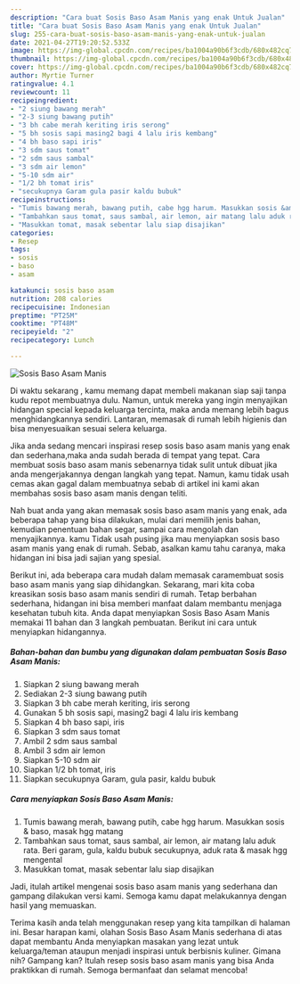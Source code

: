 ```yaml
---
description: "Cara buat Sosis Baso Asam Manis yang enak Untuk Jualan"
title: "Cara buat Sosis Baso Asam Manis yang enak Untuk Jualan"
slug: 255-cara-buat-sosis-baso-asam-manis-yang-enak-untuk-jualan
date: 2021-04-27T19:20:52.533Z
image: https://img-global.cpcdn.com/recipes/ba1004a90b6f3cdb/680x482cq70/sosis-baso-asam-manis-foto-resep-utama.jpg
thumbnail: https://img-global.cpcdn.com/recipes/ba1004a90b6f3cdb/680x482cq70/sosis-baso-asam-manis-foto-resep-utama.jpg
cover: https://img-global.cpcdn.com/recipes/ba1004a90b6f3cdb/680x482cq70/sosis-baso-asam-manis-foto-resep-utama.jpg
author: Myrtie Turner
ratingvalue: 4.1
reviewcount: 11
recipeingredient:
- "2 siung bawang merah"
- "2-3 siung bawang putih"
- "3 bh cabe merah keriting iris serong"
- "5 bh sosis sapi masing2 bagi 4 lalu iris kembang"
- "4 bh baso sapi iris"
- "3 sdm saus tomat"
- "2 sdm saus sambal"
- "3 sdm air lemon"
- "5-10 sdm air"
- "1/2 bh tomat iris"
- "secukupnya Garam gula pasir kaldu bubuk"
recipeinstructions:
- "Tumis bawang merah, bawang putih, cabe hgg harum. Masukkan sosis &amp; baso, masak hgg matang"
- "Tambahkan saus tomat, saus sambal, air lemon, air matang lalu aduk rata. Beri garam, gula, kaldu bubuk secukupnya, aduk rata &amp; masak hgg mengental"
- "Masukkan tomat, masak sebentar lalu siap disajikan"
categories:
- Resep
tags:
- sosis
- baso
- asam

katakunci: sosis baso asam 
nutrition: 208 calories
recipecuisine: Indonesian
preptime: "PT25M"
cooktime: "PT48M"
recipeyield: "2"
recipecategory: Lunch

---
```



![Sosis Baso Asam Manis](https://img-global.cpcdn.com/recipes/ba1004a90b6f3cdb/680x482cq70/sosis-baso-asam-manis-foto-resep-utama.jpg)

Di waktu  sekarang , kamu memang dapat membeli makanan siap saji tanpa kudu repot membuatnya dulu. Namun, untuk mereka yang ingin menyajikan hidangan special kepada keluarga tercinta, maka anda memang lebih bagus menghidangkannya sendiri. Lantaran, memasak di rumah lebih higienis dan bisa menyesuaikan sesuai selera keluarga.

Jika anda sedang mencari inspirasi resep sosis baso asam manis yang enak dan sederhana,maka anda sudah berada di tempat yang tepat. Cara membuat sosis baso asam manis  sebenarnya tidak sulit untuk dibuat jika anda mengerjakannya dengan langkah yang tepat. Namun, kamu tidak usah cemas akan gagal dalam membuatnya 
sebab di artikel ini kami akan membahas sosis baso asam manis dengan teliti.  



Nah buat anda yang akan memasak sosis baso asam manis yang enak, ada beberapa tahap yang bisa dilakukan, mulai dari memilih jenis bahan, kemudian penentuan bahan segar, sampai cara mengolah dan menyajikannya. kamu Tidak usah pusing jika mau menyiapkan sosis baso asam manis yang enak di rumah. Sebab, asalkan kamu  tahu caranya, maka hidangan ini bisa jadi sajian yang spesial.

Berikut ini, ada beberapa cara mudah dalam memasak caramembuat sosis baso asam manis yang siap dihidangkan. Sekarang, mari kita coba kreasikan sosis baso asam manis sendiri di rumah. Tetap berbahan sederhana, hidangan ini bisa memberi manfaat dalam membantu menjaga kesehatan tubuh kita. Anda dapat menyiapkan Sosis Baso Asam Manis memakai 11 bahan dan 3 langkah pembuatan. Berikut ini cara untuk menyiapkan hidangannya.

<!--inarticleads1-->

##### Bahan-bahan dan bumbu yang digunakan dalam pembuatan Sosis Baso Asam Manis:

1. Siapkan 2 siung bawang merah
1. Sediakan 2-3 siung bawang putih
1. Siapkan 3 bh cabe merah keriting, iris serong
1. Gunakan 5 bh sosis sapi, masing2 bagi 4 lalu iris kembang
1. Siapkan 4 bh baso sapi, iris
1. Siapkan 3 sdm saus tomat
1. Ambil 2 sdm saus sambal
1. Ambil 3 sdm air lemon
1. Siapkan 5-10 sdm air
1. Siapkan 1/2 bh tomat, iris
1. Siapkan secukupnya Garam, gula pasir, kaldu bubuk




<!--inarticleads2-->

##### Cara menyiapkan Sosis Baso Asam Manis:

1. Tumis bawang merah, bawang putih, cabe hgg harum. Masukkan sosis &amp; baso, masak hgg matang
1. Tambahkan saus tomat, saus sambal, air lemon, air matang lalu aduk rata. Beri garam, gula, kaldu bubuk secukupnya, aduk rata &amp; masak hgg mengental
1. Masukkan tomat, masak sebentar lalu siap disajikan




Jadi, itulah artikel mengenai  sosis baso asam manis  yang sederhana dan gampang dilakukan versi kami. Semoga kamu dapat melakukannya dengan hasil yang memuaskan. 

Terima kasih anda telah menggunakan resep yang kita tampilkan di halaman ini. Besar harapan kami, olahan  Sosis Baso Asam Manis sederhana di atas dapat membantu Anda menyiapkan masakan yang lezat untuk keluarga/teman ataupun menjadi inspirasi untuk berbisnis kuliner. Gimana nih? Gampang kan? Itulah resep sosis baso asam manis yang bisa Anda praktikkan di rumah. Semoga bermanfaat dan selamat mencoba!

